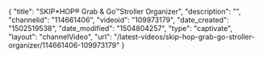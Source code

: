 {
    "title": "SKIP*HOP&reg; Grab &amp; Go&trade;Stroller Organizer",
    "description": "",
    "channelid": "114661406",
    "videoid": "109973179",
    "date_created": "1502519538",
    "date_modified": "1504804257",
    "type": "captivate",
    "layout": "channelVideo",
    "url": "\/latest-videos\/skip-hop-grab-go-stroller-organizer\/114661406-109973179"
}